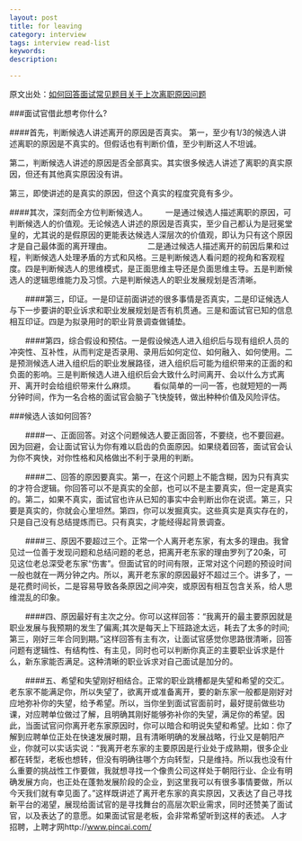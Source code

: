 ```yaml
---
layout: post
title: for leaving
category: interview
tags: interview read-list
keywords:
description:

---
```


原文出处：[如何回答面试常见题目关于上次离职原因问题](http://yjbys.com/mianshi/ruhemianshi/816122.html)

###面试官借此想考你什么?

####首先，判断候选人讲述离开的原因是否真实。
第一，至少有1/3的候选人讲述离职的原因是不真实的。但假话也有判断价值，至少判断这人不坦诚。

第二，判断候选人讲述的原因是否全部真实。其实很多候选人讲述了离职的真实原因，但还有其他真实原因没有讲。

第三，即使讲述的是真实的原因，但这个真实的程度究竟有多少。

####其次，深刻而全方位判断候选人。
　　一是通过候选人描述离职的原因，可判断候选人的价值观。无论候选人讲述的原因是否真实，至少自己都认为是冠冕堂皇的，尤其说的是假原因的更能表达候选人深层次的价值观，即认为只有这个原因才是自己最体面的离开理由。
　　
　　二是通过候选人描述离开的前因后果和过程，判断候选人处理矛盾的方式和风格。三是判断候选人看问题的视角和客观程度。四是判断候选人的思维模式，是正面思维主导还是负面思维主导。五是判断候选人的逻辑思维能力及习惯。六是判断候选人的职业发展规划是否清晰。

　　####第三，印证。一是印证前面讲述的很多事情是否真实，二是印证候选人与下一步要讲的职业诉求和职业发展规划是否有机贯通。三是和面试官已知的信息相互印证。四是为拟录用时的职业背景调查做铺垫。

　　####第四，综合假设和预估。一是假设候选人进入组织后与现有组织人员的冲突性、互补性，从而判定是否录用、录用后如何定位、如何融入、如何使用。二是预测候选人进入组织后的职业发展路径，进入组织后可能为组织带来的正面的和负面的影响。三是判断候选人进入组织后会大致什么时间离开、会以什么方式离开、离开时会给组织带来什么麻烦。
　　看似简单的一问一答，也就短短的一两分钟时间，作为一名合格的面试官会脑子飞快旋转，做出种种价值及风险评估。

###候选人该如何回答?

　　####一、正面回答。对这个问题候选人要正面回答，不要绕，也不要回避。因为回避，会让面试官认为你有难以启齿的负面原因。如果绕着回答，面试官会认为你不爽快，对你性格和风格做出不利于录用的判断。

　　####二、回答的原因要真实。第一，在这个问题上不能含糊，因为只有真实的才符合逻辑。你回答可以不是真实的全部，也可以不是主要真实，但一定是真实的。第二，如果不真实，面试官也许从已知的事实中会判断出你在说谎。第三，只要是真实的，你就会心里坦然。第四，你可以发掘真实。这些真实是真实存在的，只是自己没有总结提炼而已。只有真实，才能经得起背景调查。

　　####三、原因不要超过三个。正常一个人离开老东家，有太多的理由。我曾见过一位善于发现问题和总结问题的老总，把离开老东家的理由罗列了20条，可见这位老总深受老东家“伤害”。但面试官的时间有限，正常对这个问题的预设时间一般也就在一两分钟之内。所以，离开老东家的原因最好不超过三个。讲多了，一是花费时间长，二是容易导致各条原因之间冲突，或原因有相互包含关系，给人思维混乱的印象。

　　####四、原因最好有主次之分。你可以这样回答：“我离开的最主要原因就是职业发展与我预期的发生了偏离;其次是每天上下班路途太远，耗去了太多的时间;第三，刚好三年合同到期。”这样回答有主有次，让面试官感觉你思路很清晰，回答问题有逻辑性、有结构性、有主见，同时也可以判断你真正的主要职业诉求是什么，新东家能否满足。这种清晰的职业诉求对自己面试是加分的。

　　####五、希望和失望刚好相结合。正常的职业跳槽都是失望和希望的交汇。老东家不能满足你，所以失望了，欲离开或准备离开，要的新东家一般都是刚好对应地弥补你的失望，给予希望。所以，当你坐到面试官面前时，最好提前做些功课，对应聘单位做过了解，且明确其刚好能够弥补你的失望，满足你的希望。因此，当面试官问你离开老东家原因时，你可以暗合和明说失望和希望。比如：你了解到应聘单位正处在快速发展时期，且有清晰明确的发展战略，行业又是朝阳产业，你就可以实话实说：“我离开老东家的主要原因是行业处于成熟期，很多企业都在转型，老板也想转，但没有明确往哪个方向转型，只是维持。所以我也没有什么重要的挑战性工作要做，我就想寻找一个像贵公司这样处于朝阳行业、企业有明确发展方向，也正处在蓬勃发展阶段的企业，到这里我可以有很多事情要做，所以今天我们就有幸见面了。”这样既讲述了离开老东家的真实原因，又表达了自己寻找新平台的渴望，展现给面试官的是寻找舞台的高层次职业需求，同时还赞美了面试官，以及表达了的意愿。如果面试官是老板，会非常希望听到这样的表述。
人才招聘，上聘才网http://www.pincai.com/
